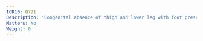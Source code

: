 ```yaml
---
ICD10: Q721
Description: "Congenital absence of thigh and lower leg with foot present"
Matters: No
Weight: 0
---
```

